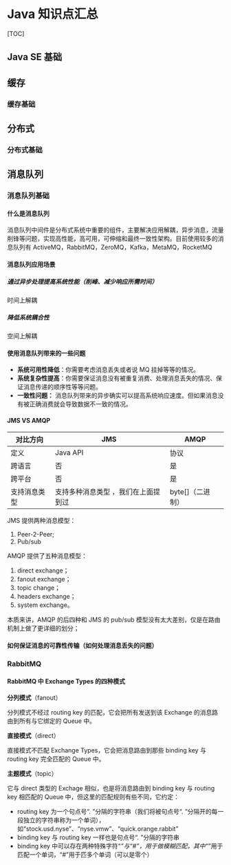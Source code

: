 # Java 知识点汇总

[TOC]

## Java SE 基础

## 缓存

### 缓存基础

## 分布式

### 分布式基础

## 消息队列

### 消息队列基础

#### 什么是消息队列

消息队列中间件是分布式系统中重要的组件，主要解决应用解耦，异步消息，流量削锋等问题，实现高性能，高可用，可伸缩和最终一致性架构。目前使用较多的消息队列有 ActiveMQ，RabbitMQ，ZeroMQ，Kafka，MetaMQ，RocketMQ

#### 消息队列应用场景

##### 通过异步处理提高系统性能（削峰、减少响应所需时间）

时间上解耦

##### 降低系统耦合性

空间上解耦

#### 使用消息队列带来的一些问题

- **系统可用性降低**：你需要考虑消息丢失或者说 MQ 挂掉等等的情况。
- **系统复杂性提高**：你需要保证消息没有被重复消费、处理消息丢失的情况、保证消息传递的顺序性等等问题。
- **一致性问题：** 消息队列带来的异步确实可以提高系统响应速度。但如果消息没有被正确消费就会导致数据不一致的情况。

#### JMS VS AMQP

| 对比方向     | JMS                                 | AMQP             |
| ------------ | ----------------------------------- | ---------------- |
| 定义         | Java API                            | 协议             |
| 跨语言       | 否                                  | 是               |
| 跨平台       | 否                                  | 是               |
| 支持消息类型 | 支持多种消息类型 ，我们在上面提到过 | byte[]（二进制） |

JMS 提供两种消息模型：

1. Peer-2-Peer;
2. Pub/sub

AMQP 提供了五种消息模型：

1. direct exchange；
2. fanout exchange；
3. topic change；
4. headers exchange；
5. system exchange。

本质来讲，AMQP 的后四种和 JMS 的 pub/sub 模型没有太大差别，仅是在路由机制上做了更详细的划分；

#### 如何保证消息的可靠性传输（如何处理消息丢失的问题）

### RabbitMQ

#### RabbitMQ 中 Exchange Types 的四种模式

**分列模式**（fanout）

分列模式不经过 routing key 的匹配，它会把所有发送到该 Exchange 的消息路由到所有与它绑定的 Queue 中。

**直接模式**（direct）

直接模式不匹配 Exchange Types，它会把消息路由到那些 binding key 与 routing key 完全匹配的 Queue 中。

**主题模式**（topic）

它与 direct 类型的 Exchage 相似，也是将消息路由到 binding key 与 routing key 相匹配的 Queue 中，但这里的匹配规则有些不同，它约定：

- routing key 为一个句点号“. ”分隔的字符串（我们将被句点号“. ”分隔开的每一段独立的字符串称为一个单词），如“stock.usd.nyse”、“nyse.vmw”、“quick.orange.rabbit”
- binding key 与 routing key 一样也是句点号“. ”分隔的字符串
- binding key 中可以存在两种特殊字符“_”与“#”，用于做模糊匹配，其中“_”用于匹配一个单词，“#”用于匹多个单词（可以是零个）
